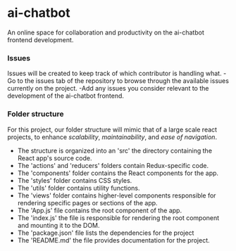 
# ai-chatbot
An online space for collaboration and productivity on the ai-chatbot frontend development.

### Issues
Issues will be created to keep track of which contributor is handling what.
-Go to the issues tab of the repository to browse through the available issues currently on the project.
-Add any issues you consider relevant to the development of the ai-chatbot frontend.

### Folder structure
For this project, our folder structure will mimic that of a large scale react projects, to enhance _scalability_, _maintainability_, and _ease of navigation_.

- The structure is organized into an 'src' the directory containing the React app's source code.
- The 'actions' and 'reducers' folders contain Redux-specific code.
- The 'components' folder contains the React components for the app.
- The 'styles' folder contains CSS styles.
- The 'utils' folder contains utility functions.
- The 'views' folder contains higher-level components responsible for rendering specific pages or sections of the app.
- The 'App.js' file contains the root component of the app.
- The 'index.js' the file is responsible for rendering the root component and mounting it to the DOM.
- The 'package.json' file lists the dependencies for the project
- The 'README.md' the file provides documentation for the project.
